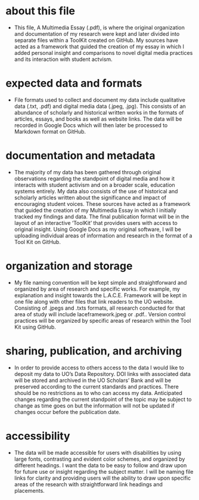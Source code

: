 # about this file

- This file, A Multimedia Essay (.pdf), is where the original organization and documentation of my research were kept and later divided into separate files within a ToolKit created on GitHub. My sources have acted as a framework that guided the creation of my essay in which I added personal insight and comparisons to novel digital media practices and its interaction with student actvism.

# expected data and formats

- File formats used to collect and document my data include qualitative data (.txt, .pdf) and digital media data (.jpeg, .jpg). This consists of an abundance of scholarly and historical written works in the formats of articles, essays, and books as well as website links. The data will be recorded in Google Docs which will then later be processed to Markdown format on GitHub.

# documentation and metadata

- The majority of my data has been gathered through original observations regarding the standpoint of digital media and how it interacts with student activism and on a broader scale, education systems entirely. My data also consists of the use of historical and scholarly articles written about the significance and impact of encouraging student voices. These sources have acted as a framework that guided the creation of my Multimedia Essay in which I initially tracked my findings and data. The final publication format will be in the layout of an interactive ‘ToolKit’ that provides users with access to original insight. Using Google Docs as my original software, I will be uploading individual areas of information and research in the format of a Tool Kit on GitHub.

# organization and storage

- My file naming convention will be kept simple and straightforward and organized by area of research and specific works. For example, my explanation and insight towards the L.A.C.E. Framework will be kept in one file along with other files that link readers to the UO website. Consisting of .jpegs and .txts formats, all research conducted for that area of study will include laceframework.jpeg or .pdf.. Version control practices will be organized by specific areas of research within the Tool Kit using GitHub.

# sharing, publication, and archiving

- In order to provide access to others access to the data I would like to deposit my data to UO’s Data Repository. DOI links with associated data will be stored and archived in the UO Scholars’ Bank and will be preserved according to the current standards and practices. There should be no restrictions as to who can access my data. Anticipated changes regarding the current standpoint of the topic may be subject to change as time goes on but the information will not be updated if changes occur before the publication date. 

# accessibility

- The data will be made accessible for users with disabilities by using large fonts, contrasting and evident color schemes, and organized by different headings. I want the data to be easy to follow and draw upon for future use or insight regarding the subject matter. I will be naming file links for clarity and providing users will the ability to draw upon specific areas of the research with straightforward link headings and placements.

